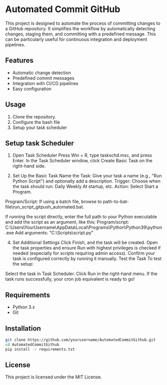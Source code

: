 # Automated Commit GitHub

This project is designed to automate the process of committing changes to a GitHub repository. It simplifies the workflow by automatically detecting changes, staging them, and committing with a predefined message. This can be particularly useful for continuous integration and deployment pipelines.

## Features

- Automatic change detection
- Predefined commit messages
- Integration with CI/CD pipelines
- Easy configuration

## Usage

1. Clone the repository.
2. Configure the bash file
3. Setup your task scheduler

## Setup task Scheduler

1. Open Task Scheduler
Press Win + R, type taskschd.msc, and press Enter.
In the Task Scheduler window, click Create Basic Task on the right-hand side.

2. Set Up the Basic Task
Name the Task: Give your task a name (e.g., "Run Python Script") and optionally add a description.
Trigger: Choose when the task should run:
Daily
Weekly
At startup, etc.
Action: Select Start a Program.

Program/Script:
If using a batch file, browse to path-to-bat-file\run_script_gitpush_automated.bat.

If running the script directly, enter the full path to your Python executable and add the script as an argument, like this:
Program/script: C:\Users\YourUsername\AppData\Local\Programs\Python\Python39\python.exe
Add arguments: "C:\Scripts\script.py"

4. Set Additional Settings
Click Finish, and the task will be created.
Open the task properties and ensure Run with highest privileges is checked if needed (especially for scripts requiring admin access).
Confirm your task is configured correctly by running it manually.
Test the Task
To test the setup:

Select the task in Task Scheduler.
Click Run in the right-hand menu.
If the task runs successfully, your cron job equivalent is ready to go!

## Requirements

- Python 3.x
- Git

## Installation

```bash
git clone https://github.com/yourusername/AutomatedCommitGithub.git
cd AutomatedCommitGithub
pip install -r requirements.txt
```



## License

This project is licensed under the MIT License.

